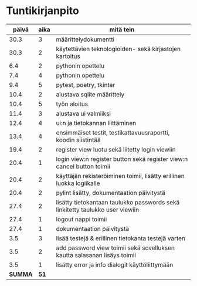# Tuntikirjanpito

| päivä | aika | mitä tein |
| ----  | ---- | --------- |
| 30.3  | 3    | määrittelydokumentti |
| 30.3  | 2    | käytettävien teknologioiden- sekä kirjastojen kartoitus |
| 6.4   | 2    | pythonin opettelu |
| 7.4   | 4    | pythonin opettelu |
| 9.4   | 5    | pytest, poetry, tkinter |
| 10.4  | 2    | alustava sqlite määrittely |
| 10.4  | 5    | työn aloitus |
| 11.4  | 3    | alustava ui valmiiksi |
| 12.4  | 4    | ui:n ja tietokannan liittäminen |
| 13.4  | 4    | ensimmäiset testit, testikattavuusraportti, koodin siistintää |
| 19.4  | 2    | register view luotu sekä liitetty login viewiin
| 20.4  | 1    | login view:n register button sekä register view:n cancel button toimii |
| 20.4  | 2    | käyttäjän rekisteröiminen toimii, lisätty erillinen luokka logiikalle |
| 20.4  | 2    | pylint lisätty, dokumentaation päivitystä |
| 27.4  | 2    | lisätty tietokantaan taulukko passwords sekä linkitetty taulukko user viewiin |
| 27.4  | 1    | logout nappi toimii
| 27.4  | 1    | dokumentaation päivitystä
| 3.5   | 3    | lisää testejä & erillinen tietokanta testejä varten
| 3.5   | 2    | add password view toimii sekä sovelluksen kautta salasanan lisäys toimii
| 3.5   | 1    | lisätty error ja info dialogit käyttöliittymään
| <strong>SUMMA</strong> | <strong>51</strong>
